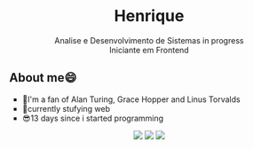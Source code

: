 <header></header>
<h1 align="center">Henrique</h1>


<main>
    <p align="center">Analise e Desenvolvimento de Sistemas in progress<br>
    Iniciante em Frontend</p>
</main>
<h2>About me😄</h2>

<ul type="square">
    <li>👀I'm a fan of Alan Turing, Grace Hopper and Linus Torvalds</li>
    <li>🚩currently stufying web</li>
    <li>😎13 days since i started programming</li>
</ul>
   <div align="center"
    <img src="https://img.shields.io/badge/instagram-%23E4405F.svg?&style=for-the-badge&logo=instagram&logoColor=white">
    <img src="https://img.shields.io/badge/linkedin-%230077B5.svg?&style=for-the-badge&logo=linkedin&logoColor=white">
    <img src="https://img.shields.io/badge/twitter-%231DA1F2.svg?&style=for-the-badge&logo=twitter&logoColor=white">
    <img src = "https://img.shields.io/badge/facebook-%231877F2.svg?&style=for-the-badge&logo=facebook&logoColor=white">
   </div>
   <footer></footer>
   

